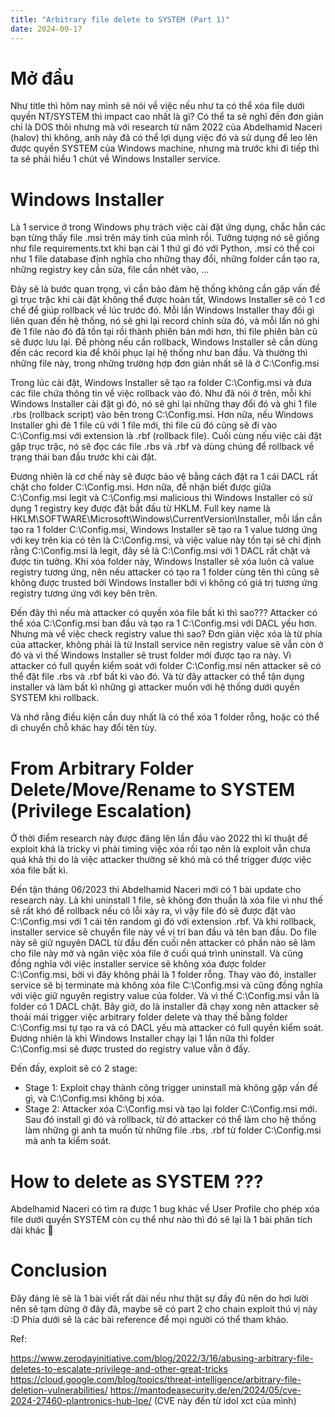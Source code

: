 ```yaml
---
title: "Arbitrary file delete to SYSTEM (Part 1)"
date: 2024-09-17
---
```


# Mở đầu
Như title thì hôm nay mình sẽ nói về việc nếu như ta có thể xóa file dưới quyền NT/SYSTEM thì impact cao nhất là gì? Có thể ta sẽ nghĩ đến đơn giản chỉ là DOS thôi nhưng mà với research từ năm 2022 của Abdelhamid Naceri (halov) thì không, anh này đã có thể lợi dụng việc đó và sử dụng để leo lên được quyền SYSTEM của Windows machine, nhưng mà trước khi đi tiếp thì ta sẽ phải hiểu 1 chút về Windows Installer service.
# Windows Installer
Là 1 service ở trong Windows phụ trách việc cài đặt ứng dụng, chắc hẳn các bạn từng thấy file .msi trên máy tính của mình rồi. Tưởng tượng nó sẽ giống như file requirements.txt khi bạn cài 1 thứ gì đó với Python, .msi có thể coi như 1 file database định nghĩa cho những thay đổi, những folder cần tạo ra, những registry key cần sửa, file cần nhét vào, ...

Đây sẽ là bước quan trọng, vì cần bảo đảm hệ thống không cần gặp vấn đề gì trục trặc khi cài đặt không thể được hoàn tất, Windows Installer sẽ có 1 cơ chế để giúp rollback về lúc trước đó. Mỗi lần Windows Installer thay đổi gì liên quan đến hệ thống, nó sẽ ghi lại record chỉnh sửa đó, và mỗi lần nó ghi đè 1 file nào đó đã tồn tại rồi thành phiên bản mới hơn, thì file phiên bản cũ sẽ được lưu lại. Đề phòng nếu cần rollback, Windows Installer sẽ cần dùng đến các record kia để khôi phục lại hệ thống như ban đầu. Và thường thì những file này, trong những trường hợp đơn giản nhất sẽ là ở C:\Config.msi

Trong lúc cài đặt, Windows Installer sẽ tạo ra folder C:\Config.msi và đưa các file chứa thông tin về việc rollback vào đó. Như đã nói ở trên, mỗi khi Windows Installer cài đặt gì đó, nó sẽ ghi lại những thay đổi đó và ghi 1 file .rbs (rollback script) vào bên trong C:\Config.msi. Hơn nữa, nếu Windows Installer ghi đè 1 file cũ với 1 file mới, thì file cũ đó cũng sẽ đi vào C:\Config.msi với extension là .rbf (rollback file). Cuối cùng nếu việc cài đặt gặp trục trặc, nó sẽ đọc các file .rbs và .rbf và dùng chúng để rollback về trạng thái ban đầu trước khi cài đặt.

Đương nhiên là cơ chế này sẽ được bảo vệ bằng cách đặt ra 1 cái DACL rất chặt cho folder C:\Config.msi. Hơn nữa, để nhận biết được giữa C:\Config.msi legit và C:\Config.msi malicious thì Windows Installer có sử dụng 1 registry key được đặt bắt đầu từ HKLM. Full key name là HKLM\SOFTWARE\Microsoft\Windows\CurrentVersion\Installer, mỗi lần cần tạo ra 1 folder C:\Config.msi, Windows Installer sẽ tạo ra 1 value tương ứng với key trên kia có tên là C:\Config.msi, và việc value này tồn tại sẽ chỉ định rằng C:\Config.msi là legit, đây sẽ là C:\Config.msi với 1 DACL rất chặt và được tin tưởng. Khi xóa folder này, Windows Installer sẽ xóa luôn cả value registry tương ứng, nên nếu attacker có tạo ra 1 folder cùng tên thì cũng sẽ không được trusted bởi Windows Installer bởi vì không có giá trị tương ứng registry tương ứng với key bên trên.

Đến đây thì nếu mà attacker có quyền xóa file bất kì thì sao??? Attacker có thể xóa C:\Config.msi ban đầu và tạo ra 1 C:\Config.msi với DACL yếu hơn. Nhưng mà về việc check registry value thì sao? Đơn giản việc xóa là từ phía của attacker, không phải là từ Install service nên registry value sẽ vẫn còn ở đó và vì thế Windows Installer sẽ trust folder mới được tạo ra này. Vì attacker có full quyền kiểm soát với folder C:\Config.msi nên attacker sẽ có thể đặt file .rbs và .rbf bất kì vào đó. Và từ đây attacker có thể tận dụng installer và làm bất kì những gì attacker muốn với hệ thống dưới quyền SYSTEM khi rollback.

Và nhớ rằng điều kiện cần duy nhất là có thể xóa 1 folder rỗng, hoặc có thể di chuyển chỗ khác hay đổi tên tùy.

# From Arbitrary Folder Delete/Move/Rename to SYSTEM (Privilege Escalation)
Ở thời điểm research này được đăng lên lần đầu vào 2022 thì kĩ thuật để exploit khá là tricky vì phải timing việc xóa rồi tạo nên là exploit vẫn chưa quá khả thi do là việc attacker thường sẽ khó mà có thể trigger được việc xóa file bất kì.

Đến tận tháng 06/2023 thì Abdelhamid Naceri mới có 1 bài update cho research này. Là khi uninstall 1 file, sẽ không đơn thuần là xóa file vì như thế sẽ rất khó để rollback nếu có lỗi xảy ra, vì vậy file đó sẽ được đặt vào C:\Config.msi với 1 cái tên random gì đó với extension .rbf. Và khi rollback, installer service sẽ chuyển file này về vị trí ban đầu và tên ban đầu. Do file này sẽ giữ nguyên DACL từ đầu đến cuối nên attacker có phần nào sẽ làm cho file này mở và ngăn việc xóa file ở cuối quá trình uninstall. Và cũng đồng nghĩa với việc installer service sẽ không xóa được folder C:\Config.msi, bởi vì đây không phải là 1 folder rỗng. Thay vào đó, installer service sẽ bị terminate mà không xóa file C:\Config.msi và cũng đồng nghĩa với việc giữ nguyên registry value của folder. Và vì thế C:\Config.msi vẫn là folder có 1 DACL chặt. Bây giờ, do là installer đã chạy xong nên attacker sẽ thoải mái trigger việc arbitrary folder delete và thay thế bằng folder C:\Config.msi tự tạo ra và có DACL yếu mà attacker có full quyền kiểm soát. Đương nhiên là khi Windows Installer chạy lại 1 lần nữa thì folder C:\Config.msi sẽ được trusted do registry value vẫn ở đấy.

Đến đấy, exploit sẽ có 2 stage:
- Stage 1: Exploit chạy thành công trigger uninstall mà không gặp vấn đề gì, và C:\Config.msi không bị xóa.
- Stage 2: Attacker xóa C:\Config.msi và tạo lại folder C:\Config.msi mới. Sau đó install gì đó và rollback, từ đó attacker có thể làm cho hệ thống làm những gì anh ta muốn từ những file .rbs, .rbf từ folder C:\Config.msi mà anh ta kiểm soát. 

# How to delete as SYSTEM ???
Abdelhamid Naceri có tìm ra được 1 bug khác về User Profile cho phép xóa file dưới quyền SYSTEM còn cụ thể như nào thì đó sẽ lại là 1 bài phân tích dài khác 🙉

# Conclusion
Đây đáng lẽ sẽ là 1 bài viết rất dài nếu như thật sự đầy đủ nên do hơi lười nên sẽ tạm dừng ở đây đã, maybe sẽ có part 2 cho chain exploit thú vị này :D Phía dưới sẽ là các bài reference để mọi người có thể tham khảo.

Ref:

https://www.zerodayinitiative.com/blog/2022/3/16/abusing-arbitrary-file-deletes-to-escalate-privilege-and-other-great-tricks
https://cloud.google.com/blog/topics/threat-intelligence/arbitrary-file-deletion-vulnerabilities/
https://mantodeasecurity.de/en/2024/05/cve-2024-27460-plantronics-hub-lpe/ (CVE này đến từ idol xct của mình)
